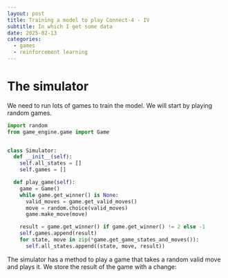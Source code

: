 ```yaml
---
layout: post
title: Training a model to play Connect-4 - IV
subtitle: In which I get some data
date: 2025-02-13
categories:
  - games
  - reinforcement learning
---
```

# The simulator
We need to run lots of games to train the model. We will start by playing random games.
```python
import random
from game_engine.game import Game


class Simulator:
  def __init__(self):
    self.all_states = []
    self.games = []

  def play_game(self):
    game = Game()
    while game.get_winner() is None:
      valid_moves = game.get_valid_moves()
      move = random.choice(valid_moves)
      game.make_move(move)

    result = game.get_winner() if game.get_winner() != 2 else -1
    self.games.append(result)
    for state, move in zip(*game.get_game_states_and_moves()):
      self.all_states.append((state, move, result))

```
The simulator has a method to play a game that takes a random valid move and plays it. We store the result of the game with a change: 